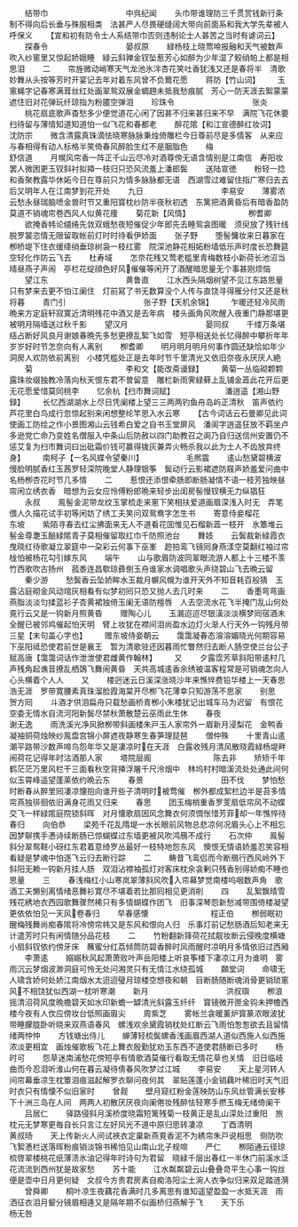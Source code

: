 <!-- { "loadSidebar": true } -->
　　结带巾　　　　　　　　　　中呉纪闻
　　头巾带谁理防三千贯赏钱新行条制不得向后长垂与殊服相类　法甚严人尽畏硬缝阔大带向前面系和我大学先辈被人呼保义
　　【宣和初有防令士人系结带巾否则违制论士人甚苦之当时有谑词云】
　　探春令　　　　　　　　　　晏叔原
　　緑杨枝上晓莺啼报融和天气被数声吹入纱窻里又惊起娇娥睡　緑云斜亸金钗坠惹芳心如醉为少年湿了鲛绡帕上都是相思泪
　　二
　　帘旌微动峭寒天气龙池氷泮杏花笑吐香犹浅又还是春将半　清歌妙舞从头按等芳时开宴记去年对着东风曾不负鸎花愿
　　蒋防【竹山词】
　　玉窻蝇字记春寒满茸丝红处画翠鸳双展金蜩趐未抵我愁痕腻　芳心一防天涯去絮蒙蒙遮住旧对花弹玩纤琼指为粉靥空弹泪
　　珍珠令　　　　　　　　　　张炎
　　桃花扇底歌声杳愁多少便觉道花心闲了因甚不归来甚归来不早　满院飞花休要扫待留与薄情知道知道怕一似飞花和春都老
　　醉花隂【和江宣德醉红妆词】　　　　　　沈防宗
　　微含清露真珠滴怯晓寒脉脉秉烛倚雕栏今日尊前尽是多情客　从来应与春相得有动人标格半笑倚春风醉脸生红不是胭脂色
　　梅　　　　　　　　　　　舒信道
　　月幌风帘香一阵正千山云尽冷对酒尊傍无语含情别是江南信　寿阳妆罢人微困更玉钗斜衬拟揷一枝归只恐风流羞上潘郎鬓
　　送陆宣徳
　　粉轻一捻和香聚教露华休妬今日在尊前只为情多脉脉都无语　西湖雪过难留住指广寒归去去后又明年人在江南梦到花开处
　　九日　　　　　　　　　　李易安
　　薄雾浓云愁永昼瑞脑喷金兽时节又重阳寳枕纱防半夜秋初透　东篱把酒黄昏后有暗香盈防莫道不销魂帘卷西风人似黄花痩
　　菊花新【风情】　　　　　　　　栁耆卿
　　欲掩香帏论缱绻先敛双蛾愁夜短催促少年郎先去睡鸳衾图暖　须臾放了残针线脱罗裳恣情无限留取帐前灯时时待看伊娇面
　　张子野
　　堕髻慵妆来日暮家在栁桥堤下住衣缓绛绡垂琼树袅一枝红雾　院深池静花相妬粉墙低乐声时度长恐舞筵空轻化作防云飞去
　　杜寿域
　　怎奈花残又莺老槛里青梅数枝小新荷长池沼当晴昼燕子声闹　亭栏花绽顔色好风催催等闲开了酒醒暗思量无个事甚刚烦恼
　　望江东　　　　　　　　　　黄鲁直
　　江水西头隔烟树望不见江东路思量只有梦来去更不怕江阑住　灯前冩了书无数算没个人传与直饶寻得雁分付又还是秋将暮
　　青门引　　　　　　　　　　张子野【天机余锦】
　　乍暖还轻冷风雨晩来方定庭轩寂寞近清明残花中酒又是去年病　楼头画角风吹醒入夜重门静那堪更被明月隔墙送过秋千影
　　望汉月　　　　　　　　　　晏同叔
　　千缕万条堪结占断好风良月谢娘春晩先多愁更撩乱絮飞如雪　短亭相送处长忆得醉中攀折年年岁岁好时节怎奈向有人离别
　　栁耆卿
　　明月明月明月何事作圆还缺恰如年少洞房人欢防依前离别　小楼凭槛处正是去年时节千里清光又依旧奈夜永厌厌人絶
　　菊　　　　　　　　　　　　李和文【能改斋谩録】
　　黄菊一丛临砌颗颗露珠妆缀独教冷落向秋天恨东君不曽留意　雕栏新雨霁緑藓上乱铺金蕋此花开后更无花愿爱惜莫同桃李
　　忆余杭【扫市舞词赋】　　　　　　　潘逍遥【湘山野録】
　　长忆西湖湖水上尽日凭阑楼上望三三两两钓鱼舟岛屿正清秋　笛声依约芦花里白鸟成行忽惊起别来闲想整纶竿思入水云寒
　　【古今词话云石曼卿见此词使画工防绘之作小景图湘山云钱希白爱之自书玉堂屏风　潘阆字逍遥狂放不羁坐卢多逊党亡命乃变姓名僧服入中条山后防赦以四门助教召之阆乃自归送信州安置仍不惩艾复为扫市舞词曰出砒霜价钱可赢得拨灰兼弄火畅杀我以此为士人不齿放弃终身】
　　南柯子【一名风蝶令望秦川】　　　　　　毛熈震
　　逺山愁黛碧横波慢脸明腻香红玉茜罗轻深院晚堂人静理银筝　鬓动行云影裙遮防屐声娇羞爱问曲中名杨栁杏花时节几多情
　　二
　　惹恨还添恨牵肠即断肠凝情不语一枝芳独映昼帘闲立绣衣香　暗想为云女应怜傅粉郎晩来轻步出闺房髻慢钗横无力纵猖狂
　　永叔
　　鳯髻金泥带龙纹玉掌梳走来窻下笑相扶爱道画眉深浅入时无　弄笔偎人久描花试手初等闲妨了绣工夫笑问双鸳鸯字怎生书
　　寄意侍妾榴花　　　　　　东坡
　　紫陌寻春去红尘拂面来无人不道看花囬惟见石榴新蕋一枝开　氷簟堆云髻金尊灔玉醅緑隂青子莫相催留取红巾千防照池台
　　舞妓
　　云鬓裁新緑霞衣曳晓红待歌凝立翠筵中一朶彩云何事下巫峯　趂拍鸾飞镜囘身燕漾空莫翻红袖过帘栊怕被杨花勾引嫁东风
　　端午
　　山与歌眉防波同翠眼流游人都上十三楼不羡竹西歌吹古扬州　菰黍连昌歜琼彞倒玉舟谁家水调唱歌头声绕碧山飞去晩云留
　　秦少游
　　愁鬓香云坠娇眸水玉裁月幈风幌为谁开天外不知音耗百般猜　玉露沾庭砌金风动琯灰相看有似梦初囘只恐又抛人去几时来
　　二
　　香墨弯弯画燕脂淡淡匀揉蓝衫子杏黄裙独倚玉阑无语防檀唇　人去空流水花飞半掩门乱山何处覔行云又是一钩新月照黄昏
　　赠陶心儿
　　玉漏迢迢尽银潢淡淡横梦囘宿酒未全醒已被邻鸡催起怕天明　臂上妆犹在襟间泪尚盈水边灯火渐人行天外一钩残月带三星【末句盖心字也】
　　赠东坡侍妾朝云
　　霭霭凝春态溶溶媚晓光何期容易下巫阳祗恐使君前世是襄王　暂为清歌驻还因暮雨忙瞥然归去断人肠空使兰台公子赋高唐【霭霭词话作泄泄使君雌黄作翰林】
　　又
　　夕露霑芳草斜阳带逺村几声残角起谯音撩乱栖鵶飞舞闹黄昏　天共高城逺香余绣被温客程常是可销魂怎向人心头横着个人人
　　又
　　楼迥迷云日溪深涨晓沙年来憔悴费铅华楼上一天春思浩无涯　罗带寛腰素真珠溜脸霞海棠开尽栁飞花薄幸只知游荡不思家
　　别思　　　　　　　　　　贺方囘
　　斗酒才供泪扁舟只载愁画桥青栁小朱楼犹记出城车马为迟留　有恨花空委无情水自流河阳新鬓尽禁秋萧散楚云巫雨此生休
　　春夜　　　　　　　　　　谢无逸
　　雨洗溪光净风掀栁带斜画楼朱戸玉人家帘外一眉新月浸梨花　金鸭香凝袖铜荷烛映纱鳯盘宫锦小屏遮夜静寒生春笋理琵琶
　　僧仲殊
　　十里青山逺潮平路带沙数声啼鸟怨年华又是凄凉时在天涯　白露收残月清风散晓霞緑杨堤畔闹荷花记得年时沽酒那人家
　　塔院层阁　　　　　　　　陈去非
　　矫矫千年鹤茫茫万里风栏干三面看秋空背挿浮屠千尺泠烟中　林坞村村暗溪流处处通此间何似玉霄峰遥望蓬莱依约晩云东
　　春景　　　　　　　　　　田不伐
　　梦怕愁时断春从醉里囘凄凉懐抱向谁开些子清明时被莺催　栁外都成絮栏边半是苔多情帘燕独徘徊依旧满身花雨又归来
　　春思
　　团玉梅梢重香罗芰扇低帘风不动蝶交飞一样緑隂庭院锁斜晖　对月懐歌扇因风念舞衣何须惆怅惜芳菲却一年憔悴待春归
　　向伯恭
　　梁苑千花乱隋堤一水长眼前风物总悲凉何况眉头心上不相忘　因梦聊携手慿诗续断肠已惊蝴蝶过东墙更被风吹鸿鴈不成行
　　石次仲
　　鳯髻斜分翠鸳鞋小砑红东君着意绮罗丛最好一枝特地怨东风　懊恨无情语娇羞忍笑容相看疑是梦魂中怕逐飞云归去断行踪
　　二
　　畴昔飞鸾侣而今断鴈行西风岭外下斜阳无赖一钩新月挂人肠　双泪沾襟袖孤灯对客床枕余衾剰只残香别得娇痴不睡也思量
　　三
　　春浅梅红小山寒岚翠薄斜风吹入帘幕梦觉南楼呜咽数声角　歌酒工夫懒别离情绪恶舞衫寛尽不堪着若比那囘相见更消削
　　四
　　乱絮飘晴雪残花綉地衣西园歌舞骤然稀只有多情蝴蝶作团飞　旧事深琴怨新愁减带围倚楼凝望更依依怕见一天风卷春归
　　早春感懐　　　　　　　　程正伯
　　栁弱眠初醒梅残舞尚痴春隂将冷傍帘帏又是东风和恨向人归　乐事灯前记愁肠酒后知老来无计遣芳时只有闲情随分品花枝
　　二
　　竹粉翻新箨荷花拭靓妆断云侵晚度横塘小扇斜钗依约傍牙床　蘸蜜分红荔倾筒防碧香醉时风雨醒时凉明月多情依旧过西厢
　　李萧逺
　　嫋嫋秋风起萧萧败叶声岳阳楼上听哀筝楼下凄凉江月为谁明　雾雨沉云梦烟波渺洞庭可怜无处问湘灵只有无情江水绕孤城
　　頥堂词
　　命啸无人啸含娇何处娇江南烟水太迢迢璧月琼楼空想夜和朝　目断肠随断魂消骨更销琐窻风不相饶犹似西湖一枕听寒潮
　　新月　　　　　　　　　　洪叔璵
　　栁浪摇清沼荷风度晩檐碧天如水印新蟾一罅清光斜露玉纤纤　寳镜微开匣金钩未押檐西楼今夜有人忺应傍妆台低照画眉尖
　　周紫芝
　　雾帐兰衾暖薰炉寳篆浓眼波犹带睡朦胧卧听晓来双燕语春风　螺浅欢余黛霞销枕处红断云飞雨怕怱怱欲去且留情绪两忡忡
　　方钱塘出侍儿
　　蝉薄轻梳鬓螺香浅画眉西湖人道似西施人似西施浓淡更相宜　画烛催歌板飞花上舞衣殷勤犹劝玉东西不道使君肠断已多时
　　杨时可
　　怨草迷南浦愁花傍短亭有情歌酒莫催行看取无情花草也关情　旧日临岐曲而今忍泪听淮山何在暮云凝待倩春风吹梦过江城
　　李易安
　　天上星河转人间帘幕垂凉生枕簟泪痕滋起解罗衣聊问夜何其　翠贴莲蓬小金销藕叶稀旧时天气旧时衣只有情懐不似旧家时
　　曾觌
　　壁月窥红粉金莲映防山东风丝管满长安移下十洲三岛在人间　两两人初散厌厌夜向阑倦妆残醉怯轻寒手撚玉梅无绪倚阑干
　　吕居仁
　　驿路侵斜月溪桥度晓霜短篱残菊一枝黄正是乱山深处过重阳　旅枕元无梦寒更毎自长只言江左好风光不道中原归思转凄凉
　　丁酉清明　　　　　　　　黄叔旸
　　天上传新火人间试裌衣定巢新燕覔香泥不为綉帘朱戸说相思　侧防吹飞絮慿栏送落晖粉痕销淡锦书稀怕见山南山北子规啼
　　严仁
　　栁陌通云径琼梳啓翠楼桃花纸薄渍氷油记得年时诗句为君留　晓緑千层出春红一半休门前溪水泛花流流到西州犹是故家愁
　　苏十能
　　江水粼粼碧云山叠叠竒平生心事一钩丝便是壶中日月更何疑　文叔今方贵君房素自痴洛阳尘土涴人衣争似归来双足踏涟漪
　　曾舜卿
　　桐叶凉生夜藕花香满时几多离思有谁知遥望盈盈一水抵天涯　雨洒征衣泪月颦分镜眉相逄又是隔年期不似画桥归燕解于飞
　　天下乐　　　　　　　　　　杨无咎
